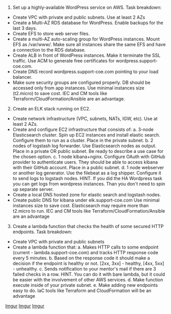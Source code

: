 1) Set up a highly-available WordPress service on AWS. Task breakdown:

- Create VPC with private and public subnets. Use at least 2 AZs
- Create a Multi-AZ RDS database for WordPress. Enable backups for the last 3 days.
- Create EFS to store web server files.
- Create a multi-AZ auto-scaling group for WordPress instances. Mount EFS as /var/www/. Make sure all instances share the same EFS and have a connection to the RDS database.
- Create ALB in front of WordPress instances. Make it terminate the SSL traffic. Use ACM to generate free certificates for wordpress.support-coe.com.
- Create DNS record wordpress.support-coe.com pointing to your load balancer.
- Make sure security groups are configured properly. DB should be accessed only from app instances.
Use minimal instances size (t2.micro)  to save cost.
IEC and CM tools like Terraform/CloudFormation/Ansible are an advantage.

2) Create an ELK stack running on EC2.

- Create network infrastructure (VPC, subnets, NATs, IGW, etc). Use at least 2 AZs.
- Create and configure EC2 infrastructure that consists of:
  a. 3-node Elasticsearch cluster. Spin up EC2 instances and install elastic search. Configure them to run as a cluster. Place in the private subnet.
  b. 2 nodes of logstash log forwarder. Use Elasticsearch nodes as output. Place in a private OR public subnet. Be ready to describe a use case for the chosen option.
  c. 1 node kibana+nginx. Configure OAuth with GitHub provider to authenticate users. They should be able to access kibana with their GitHub account. Place in a public subnet.
  d. 1 node webserver or another log generator. Use the filebeat as a log shipper. Configure it to send logs to logstash nodes.
    HINT. If you did the HA Wordpress task you can get logs from wordpress instances. Than you don't need to spin up separate server.
- Create a local DNS hosted zone for elastic search and logstash nodes.
- Create public DNS for kibana under elk.support-coe.com
Use minimal instances size to save cost. Elasticsearch may require more than t2.micro to run.
IEC and CM tools like Terraform/CloudFormation/Ansible are an advantage

3) Create a lambda function that checks the health of some secured HTTP endpoints. Task breakdown:

- Create VPC with private and public subnets
- Create a lambda function that:
  a. Makes HTTP calls to some endpoint (current - lambda.support-coe.com) and tracks HTTP response code every 5 minutes.
  b. Based on the response code it should make a decision if the endpoint is healthy or not. [2xx, 3xx] - healthy, [4xx, 5xx] - unhealthy.
  c. Sends notification to your mentor's mail if there are 3 failed checks in a row.
    HINT. You can do it with bare lambda, but it could be easier with the involvement of other AWS services.
  d. Make function execute inside of your private subnet.
  e. Make adding new endpoints easy to do.
IaC tools like Terraform and CloudFormation will be an advantage

[Imgur](https://i.imgur.com/YmYQ4eX.png)
[Imgur](https://i.imgur.com/KIhMM1g.png)
[Imgur](https://i.imgur.com/SdMyhSl.png)
